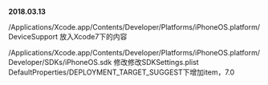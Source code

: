 **2018.03.13**

/Applications/Xcode.app/Contents/Developer/Platforms/iPhoneOS.platform/DeviceSupport
放入Xcode7下的内容

/Applications/Xcode.app/Contents/Developer/Platforms/iPhoneOS.platform/Developer/SDKs/iPhoneOS.sdk
修改修改SDKSettings.plist
DefaultProperties/DEPLOYMENT_TARGET_SUGGEST下增加item，7.0